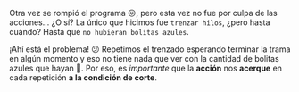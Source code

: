 Otra vez se rompió el programa :confounded:, pero esta vez no fue por culpa de las acciones... ¿O sí? La único que hicimos fue `trenzar hilos`, ¿pero hasta cuándo? Hasta que `no hubieran bolitas azules`. 

¡Ahí está el problema! :confused: Repetimos el trenzado esperando terminar la trama en algún momento y eso no tiene nada que ver con la cantidad de bolitas azules que hayan :grimacing:. Por eso, es _importante_ que la **acción** nos **acerque** en cada repetición **a la condición de corte**. 